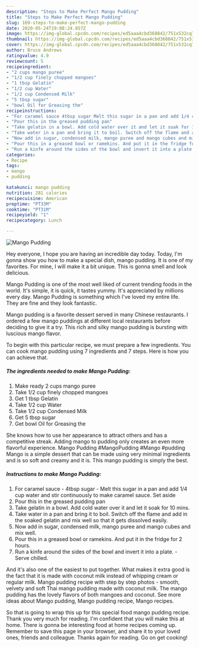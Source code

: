 ```yaml
---
description: "Steps to Make Perfect Mango Pudding"
title: "Steps to Make Perfect Mango Pudding"
slug: 169-steps-to-make-perfect-mango-pudding
date: 2020-05-24T19:08:24.857Z
image: https://img-global.cpcdn.com/recipes/ed5aaa4cbd368842/751x532cq70/mango-pudding-recipe-main-photo.jpg
thumbnail: https://img-global.cpcdn.com/recipes/ed5aaa4cbd368842/751x532cq70/mango-pudding-recipe-main-photo.jpg
cover: https://img-global.cpcdn.com/recipes/ed5aaa4cbd368842/751x532cq70/mango-pudding-recipe-main-photo.jpg
author: Bruce Andrews
ratingvalue: 4.9
reviewcount: 5
recipeingredient:
- "2 cups mango puree"
- "1/2 cup finely chopped mangoes"
- "1 tbsp Gelatin"
- "1/2 cup Water"
- "1/2 cup Condensed Milk"
- "5 tbsp sugar"
- "bowl Oil for Greasing the"
recipeinstructions:
- "For caramel sauce 4tbsp sugar Melt this sugar in a pan and add 1/4 cup water and stir continuously to make caramel sauce. Set aside"
- "Pour this in the greased pudding pan"
- "Take gelatin in a bowl. Add cold water over it and let it soak for 10 mins."
- "Take water in a pan and bring it to boil. Switch off the flame and add in the soaked gelatin and mix well so that it gets dissolved easily."
- "Now add in sugar, condensed milk, mango puree and mango cubes and mix well."
- "Pour this in a greased bowl or ramekins. And put it in the fridge for 2 hours."
- "Run a kinfe around the sides of the bowl and invert it into a plate. Serve chilled."
categories:
- Recipe
tags:
- mango
- pudding

katakunci: mango pudding 
nutrition: 281 calories
recipecuisine: American
preptime: "PT33M"
cooktime: "PT31M"
recipeyield: "1"
recipecategory: Lunch

---
```



![Mango Pudding](https://img-global.cpcdn.com/recipes/ed5aaa4cbd368842/751x532cq70/mango-pudding-recipe-main-photo.jpg)

Hey everyone, I hope you are having an incredible day today. Today, I'm gonna show you how to make a special dish, mango pudding. It is one of my favorites. For mine, I will make it a bit unique. This is gonna smell and look delicious.

Mango Pudding is one of the most well liked of current trending foods in the world. It's simple, it is quick, it tastes yummy. It's appreciated by millions every day. Mango Pudding is something which I've loved my entire life. They are fine and they look fantastic.

Mango pudding is a favorite dessert served in many Chinese restaurants. I ordered a few mango puddings at different local restaurants before deciding to give it a try. This rich and silky mango pudding is bursting with luscious mango flavor.


To begin with this particular recipe, we must prepare a few ingredients. You can cook mango pudding using 7 ingredients and 7 steps. Here is how you can achieve that.

<!--inarticleads1-->

##### The ingredients needed to make Mango Pudding:

1. Make ready 2 cups mango puree
1. Take 1/2 cup finely chopped mangoes
1. Get 1 tbsp Gelatin
1. Take 1/2 cup Water
1. Take 1/2 cup Condensed Milk
1. Get 5 tbsp sugar
1. Get bowl Oil for Greasing the


She knows how to use her appearance to attract others and has a competitive streak. Adding mango to pudding only creates an even more flavorful experience. Mango Pudding #MangoPudding #Mango #pudding Mango is a simple dessert that can be made using very minimal ingredients and is so soft and creamy and it is. This mango pudding is simply the best. 

<!--inarticleads2-->

##### Instructions to make Mango Pudding:

1. For caramel sauce - 4tbsp sugar - Melt this sugar in a pan and add 1/4 cup water and stir continuously to make caramel sauce. Set aside
1. Pour this in the greased pudding pan
1. Take gelatin in a bowl. Add cold water over it and let it soak for 10 mins.
1. Take water in a pan and bring it to boil. Switch off the flame and add in the soaked gelatin and mix well so that it gets dissolved easily.
1. Now add in sugar, condensed milk, mango puree and mango cubes and mix well.
1. Pour this in a greased bowl or ramekins. And put it in the fridge for 2 hours.
1. Run a kinfe around the sides of the bowl and invert it into a plate. - Serve chilled.


And it&#39;s also one of the easiest to put together. What makes it extra good is the fact that it is made with coconut milk instead of whipping cream or regular milk. Mango pudding recipe with step by step photos - smooth, velvety and soft Thai mango pudding made with coconut milk. The mango pudding has the lovely flavors of both mangoes and coconut. See more ideas about Mango pudding, Mango pudding recipe, Mango recipes. 

So that is going to wrap this up for this special food mango pudding recipe. Thank you very much for reading. I'm confident that you will make this at home. There is gonna be interesting food at home recipes coming up. Remember to save this page in your browser, and share it to your loved ones, friends and colleague. Thanks again for reading. Go on get cooking!
